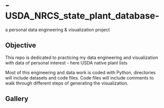 # -USDA_NRCS_state_plant_database-

a personal data engineering & visualization project


## Objective
This repo is dedicated to practicing my data engineering and visualization with data of personal interest - here USDA native plant lists

Most of this engineering and data work is coded with Python, directories will include datasets and code files. Code files will include comments to walk through different steps of generating the visualization.

## Gallery
